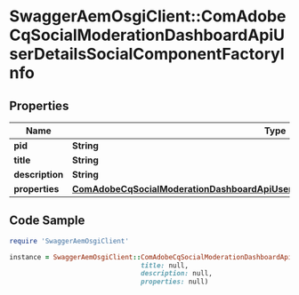 # SwaggerAemOsgiClient::ComAdobeCqSocialModerationDashboardApiUserDetailsSocialComponentFactoryInfo

## Properties

Name | Type | Description | Notes
------------ | ------------- | ------------- | -------------
**pid** | **String** |  | [optional] 
**title** | **String** |  | [optional] 
**description** | **String** |  | [optional] 
**properties** | [**ComAdobeCqSocialModerationDashboardApiUserDetailsSocialComponentFactoryProperties**](ComAdobeCqSocialModerationDashboardApiUserDetailsSocialComponentFactoryProperties.md) |  | [optional] 

## Code Sample

```ruby
require 'SwaggerAemOsgiClient'

instance = SwaggerAemOsgiClient::ComAdobeCqSocialModerationDashboardApiUserDetailsSocialComponentFactoryInfo.new(pid: null,
                                 title: null,
                                 description: null,
                                 properties: null)
```


